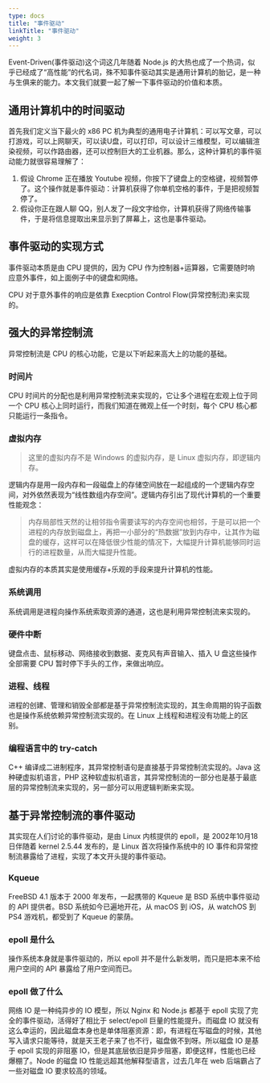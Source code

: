 ```yaml
---
type: docs
title: "事件驱动"
linkTitle: "事件驱动"
weight: 3
---
```


Event-Driven(事件驱动)这个词这几年随着 Node.js 的大热也成了一个热词，似乎已经成了“高性能”的代名词，殊不知事件驱动其实是通用计算机的胎记，是一种与生俱来的能力。本文我们就要一起了解一下事件驱动的价值和本质。

## 通用计算机中的时间驱动

首先我们定义当下最火的 x86 PC 机为典型的通用电子计算机：可以写文章，可以打游戏，可以上网聊天，可以读U盘，可以打印，可以设计三维模型，可以编辑渲染视频，可以作路由器，还可以控制巨大的工业机器。那么，这种计算机的事件驱动能力就很容易理解了：

1. 假设 Chrome 正在播放 Youtube 视频，你按下了键盘上的空格键，视频暂停了。这个操作就是事件驱动：计算机获得了你单机空格的事件，于是把视频暂停了。
2. 假设你正在跟人聊 QQ，别人发了一段文字给你，计算机获得了网络传输事件，于是将信息提取出来显示到了屏幕上，这也是事件驱动。

## 事件驱动的实现方式

事件驱动本质是由 CPU 提供的，因为 CPU 作为控制器+运算器，它需要随时响应意外事件，如上面例子中的键盘和网络。

CPU 对于意外事件的响应是依靠 Execption Control Flow(异常控制流)来实现的。

## 强大的异常控制流

异常控制流是 CPU 的核心功能，它是以下听起来高大上的功能的基础。

### 时间片

CPU 时间片的分配也是利用异常控制流来实现的，它让多个进程在宏观上位于同一个 CPU 核心上同时运行，而我们知道在微观上任一个时刻，每个 CPU 核心都只能运行一条指令。

### 虚拟内存

> 这里的虚拟内存不是 Windows 的虚拟内存，是 Linux 虚拟内存，即逻辑内存。
> 

逻辑内存是用一段内存和一段磁盘上的存储空间放在一起组成的一个逻辑内存空间，对外依然表现为“线性数组内存空间”。逻辑内存引出了现代计算机的一个重要性能观念：

> 内存局部性天然的让相邻指令需要读写的内存空间也相邻，于是可以把一个进程的内存放到磁盘上，再把一小部分的“热数据”放到内存中，让其作为磁盘的缓存，这样可以在降低很少性能的情况下，大幅提升计算机能够同时运行的进程数量，从而大幅提升性能。
> 

虚拟内存的本质其实是使用缓存+乐观的手段来提升计算机的性能。

### 系统调用

系统调用是进程向操作系统索取资源的通道，这也是利用异常控制流来实现的。

### 硬件中断

键盘点击、鼠标移动、网络接收到数据、麦克风有声音输入、插入 U 盘这些操作全部需要 CPU 暂时停下手头的工作，来做出响应。

### 进程、线程

进程的创建、管理和销毁全部都是基于异常控制流实现的，其生命周期的钩子函数也是操作系统依赖异常控制流实现的。在 Linux 上线程和进程没有功能上的区别。

### 编程语言中的 try-catch

C++ 编译成二进制程序，其异常控制语句是直接基于异常控制流实现的。Java 这种硬虚拟机语言，PHP 这种软虚拟机语言，其异常控制流的一部分也是基于最底层的异常控制流来实现的，另一部分可以用逻辑判断来实现。

## 基于异常控制流的事件驱动

其实现在人们讨论的事件驱动，是由 Linux 内核提供的 epoll，是 2002年10月18日伴随着 kernel 2.5.44 发布的，是 Linux 首次将操作系统中的 IO 事件和异常控制流暴露给了进程，实现了本文开头提的事件驱动。

### Kqueue

FreeBSD 4.1 版本于 2000 年发布，一起携带的 Kqueue 是 BSD 系统中事件驱动的 API 提供者。BSD 系统如今已遍地开花，从 macOS 到 iOS，从 watchOS 到 PS4 游戏机，都受到了 Kqueue 的蒙荫。

### epoll 是什么

操作系统本身就是事件驱动的，所以 epoll 并不是什么新发明，而只是把本来不给用户空间的 API 暴露给了用户空间而已。

### epoll 做了什么

网络 IO 是一种纯异步的 IO 模型，所以 Nginx 和 Node.js 都基于 epoll 实现了完全的事件驱动，活得好了相比于 select/epoll 巨量的性能提升。而磁盘 IO 就没有这么幸运的，因此磁盘本身也是单体阻塞资源：即，有进程在写磁盘的时候，其他写入请求只能等待，就是天王老子来了也不行，磁盘做不到呀。所以磁盘 IO 是基于 epoll 实现的非阻塞 IO，但是其底层依旧是异步阻塞，即便这样，性能也已经爆棚了。Node 的磁盘 IO 性能远超其他解释型语言，过去几年在 web 后端霸占了一些对磁盘 IO 要求较高的领域。

